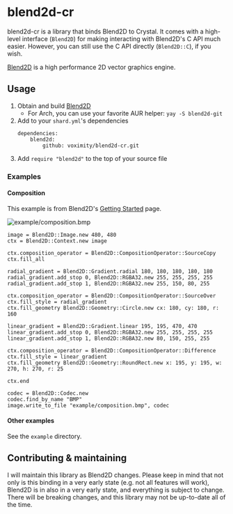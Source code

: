 # blend2d-cr

blend2d-cr is a library that binds Blend2D to Crystal. It comes with a high-level interface (`Blend2D`) for making interacting
with Blend2D's C API much easier. However, you can still use the C API directly (`Blend2D::C`), if you wish.

[Blend2D](https://blend2d.com/) is a high performance 2D vector graphics engine.

## Usage

1. Obtain and build [Blend2D](https://github.com/blend2d/blend2d)
    * For Arch, you can use your favorite AUR helper: `yay -S blend2d-git`
2. Add to your `shard.yml`'s dependencies
    ```cr
    dependencies:
        blend2d:
            github: voximity/blend2d-cr.git
    ```
3. Add `require "blend2d"` to the top of your source file

### Examples

#### Composition

This example is from Blend2D's [Getting Started](https://blend2d.com/doc/getting-started.html) page.

![example/composition.bmp](https://i.imgur.com/7bwLzdd.png)

```cr
image = Blend2D::Image.new 480, 480
ctx = Blend2D::Context.new image

ctx.composition_operator = Blend2D::CompositionOperator::SourceCopy
ctx.fill_all

radial_gradient = Blend2D::Gradient.radial 180, 180, 180, 180, 180
radial_gradient.add_stop 0, Blend2D::RGBA32.new 255, 255, 255, 255
radial_gradient.add_stop 1, Blend2D::RGBA32.new 255, 150, 80, 255

ctx.composition_operator = Blend2D::CompositionOperator::SourceOver
ctx.fill_style = radial_gradient
ctx.fill_geometry Blend2D::Geometry::Circle.new cx: 180, cy: 180, r: 160

linear_gradient = Blend2D::Gradient.linear 195, 195, 470, 470
linear_gradient.add_stop 0, Blend2D::RGBA32.new 255, 255, 255, 255
linear_gradient.add_stop 1, Blend2D::RGBA32.new 80, 150, 255, 255

ctx.composition_operator = Blend2D::CompositionOperator::Difference
ctx.fill_style = linear_gradient
ctx.fill_geometry Blend2D::Geometry::RoundRect.new x: 195, y: 195, w: 270, h: 270, r: 25

ctx.end

codec = Blend2D::Codec.new
codec.find_by_name "BMP"
image.write_to_file "example/composition.bmp", codec
```

#### Other examples

See the `example` directory.

## Contributing & maintaining

I will maintain this library as Blend2D changes. Please keep in mind that not only is this binding in a very early state
(e.g. not all features will work), Blend2D is in also in a very early state, and everything is subject to change. There will
be breaking changes, and this library may not be up-to-date all of the time.